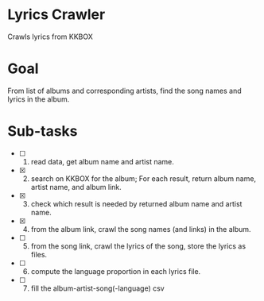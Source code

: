 # Lyrics Crawler
Crawls lyrics from KKBOX

# Goal
From list of albums and corresponding artists, find the song names and lyrics in the album.

# Sub-tasks
- [ ] 1. read data, get album name and artist name.
- [x] 2. search on KKBOX for the album; For each result, return album name, artist name, and album link.
- [x] 3. check which result is needed by returned album name and artist name.
- [x] 4. from the album link, crawl the song names (and links) in the album.
- [ ] 5. from the song link, crawl the lyrics of the song, store the lyrics as files.
- [ ] 6. compute the language proportion in each lyrics file.
- [ ] 7. fill the album-artist-song(-language) csv
